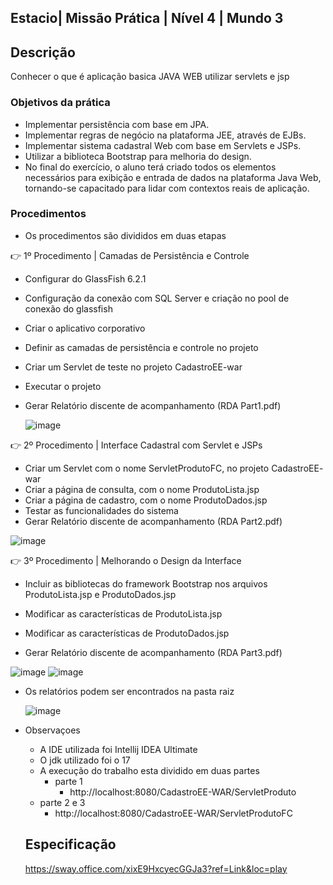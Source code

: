 ## Estacio| Missão Prática | Nível 4 | Mundo 3

## Descrição

 Conhecer o que é aplicação basica JAVA WEB utilizar servlets e jsp
     

### Objetivos da prática

- Implementar persistência com base em JPA.
- Implementar regras de negócio na plataforma JEE, através de EJBs.
- Implementar sistema cadastral Web com   base em Servlets e JSPs.
- Utilizar a biblioteca Bootstrap para melhoria do design.
- No final do exercício, o aluno terá criado todos os elementos necessários
  para exibição e entrada de dados na plataforma Java Web, tornando-se
  capacitado para lidar com contextos reais de aplicação.
   
### Procedimentos

- Os procedimentos são divididos em duas etapas

👉 1º Procedimento | Camadas de Persistência e Controle

- Configurar do GlassFish 6.2.1 
- Configuração da conexão com SQL Server e criação no pool de conexão do glassfish
- Criar o aplicativo corporativo 
- Definir as camadas de persistência e controle no projeto
- Criar um Servlet de teste no projeto CadastroEE-war
- Executar o projeto  
- Gerar Relatório discente de acompanhamento (RDA Part1.pdf) 
      
   ![image](https://github.com/msbzz/estacio.m3.n4/assets/44148209/1c803077-00dc-4d55-8897-c216b23b2ffb)



 👉 2º Procedimento | Interface Cadastral com Servlet e JSPs

 - Criar um Servlet com o nome ServletProdutoFC, no projeto CadastroEE-
   war
 - Criar a página de consulta, com o nome ProdutoLista.jsp
 - Criar a página de cadastro, com o nome ProdutoDados.jsp
 - Testar as funcionalidades do sistema
 - Gerar Relatório discente de acompanhamento (RDA Part2.pdf)
    
   
  ![image](https://github.com/msbzz/estacio.m3.n4/assets/44148209/d7963d63-cd9c-491c-a411-001ec2b0dd12)


👉 3º Procedimento | Melhorando o Design da Interface


  - Incluir as bibliotecas do framework Bootstrap nos arquivos ProdutoLista.jsp
    e ProdutoDados.jsp
  - Modificar as características de ProdutoLista.jsp

  - Modificar as características de ProdutoDados.jsp
  - Gerar Relatório discente de acompanhamento (RDA Part3.pdf) 
    
![image](https://github.com/msbzz/estacio.m3.n4/assets/44148209/d9e5d083-0db6-4ca5-b955-3f3bdb8474ca)
![image](https://github.com/msbzz/estacio.m3.n4/assets/44148209/04c8b4b9-69e7-4a11-81d9-b2a98b94ef11)


 - Os relatórios podem ser encontrados na pasta raiz

   ![image](https://github.com/msbzz/estacio.m3.n4/assets/44148209/27ff4f90-83f2-4a9f-9ab5-ae30ab2fdf68)

- Observaçoes
   - A IDE utilizada foi Intellij IDEA Ultimate
   - O jdk utilizado foi o 17
   - A execução do trabalho esta dividido em duas partes
     - parte 1
        - http://localhost:8080/CadastroEE-WAR/ServletProduto
    - parte 2 e 3   
        - http://localhost:8080/CadastroEE-WAR/ServletProdutoFC 
       
     
     ## Especificação
    https://sway.office.com/xixE9HxcyecGGJa3?ref=Link&loc=play
    
   
